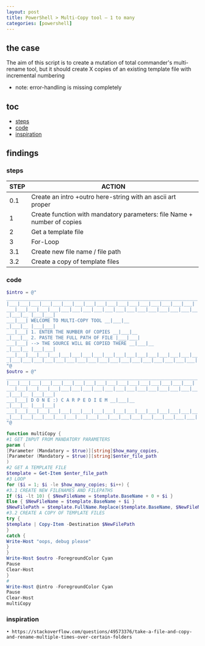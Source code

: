```yaml
---
layout: post
title: PowerShell > Multi-Copy tool — 1 to many
categories: [powershell]
---
```

## the case	
The aim of this script is to create a mutation of total commander's multi-rename tool, but it should create X copies of an existing template file with incremental numbering
* note: error-handling is missing completely 

## toc
<!-- TOC -->

- [steps](#steps)
- [code](#code)
- [inspiration](#inspiration)

<!-- /TOC -->

## findings
### steps

STEP | ACTION
-----|------------------------------------------------------------------------
0.1  | Create an intro +outro here-string with an ascii art proper
1    | Create function with mandatory parameters: file Name + number of copies
2    | Get a template file
3    | For-Loop
3.1  | Create new file name / file path
3.2  | Create a copy of template files

### code
```powershell
$intro = @"
______________________________________________________________________
|___|___|___|___|___|___|___|___|___|___|___|___|___|___|___|___|___|
___|___|___|___|___|___|___|___|___|___|___|___|___|___|___|___|___|__
_|___|__ |___|___|
___|___| WELCOME TO MULTI-COPY TOOL __|___|__
_|___|__ |___|___|
___|___| 1. ENTER THE NUMBER OF COPIES __|___|__
_|___|__ 2. PASTE THE FULL PATH OF FILE |___|___|
___|___| --> THE SOURCE WILL BE COPIED THERE __|___|__
_|___|__ |___|___|
___|___|___|___|___|___|___|___|___|___|___|___|___|___|___|___|___|__
_|___|___|___|___|___|___|___|___|___|___|___|___|___|___|___|___|___|
"@
$outro = @"
______________________________________________________________________
|___|___|___|___|___|___|___|___|___|___|___|___|___|___|___|___|___|
___|___|___|___|___|___|___|___|___|___|___|___|___|___|___|___|___|__
_|___|__ |___|___|
___|___| D O N E :) C A R P E D I E M __|___|__
_|___|__ |___|___|
___|___|___|___|___|___|___|___|___|___|___|___|___|___|___|___|___|__
_|___|___|___|___|___|___|___|___|___|___|___|___|___|___|___|___|___|
"@

function multiCopy {
#1 GET INPUT FROM MANDATORY PARAMETERS
param (
[Parameter (Mandatory = $true)][string]$how_many_copies,
[Parameter (Mandatory = $true)][string]$enter_file_path
)
#2 GET A TEMPLATE FILE
$template = Get-Item $enter_file_path
#3 LOOP
for ($i = 1; $i -le $how_many_copies; $i++) {
#3.1 CREATE NEW FILENAMES AND FILEPATHS
If ($i -lt 10) { $NewFileName = $template.BaseName + 0 + $i } 
Else { $NewFileName = $template.BaseName + $i }
$NewFilePath = $template.FullName.Replace($template.BaseName, $NewFileName)
#3.2 CREATE A COPY OF TEMPLATE FILES
try {
$template | Copy-Item -Destination $NewFilePath
}
catch {
Write-Host "oops, debug please"
}
}
Write-Host $outro -ForegroundColor Cyan
Pause 
Clear-Host
}
#
Write-Host @intro -ForegroundColor Cyan
Pause 
Clear-Host
multiCopy
```

### inspiration
	• https://stackoverflow.com/questions/49573376/take-a-file-and-copy-and-rename-multiple-times-over-certain-folders
